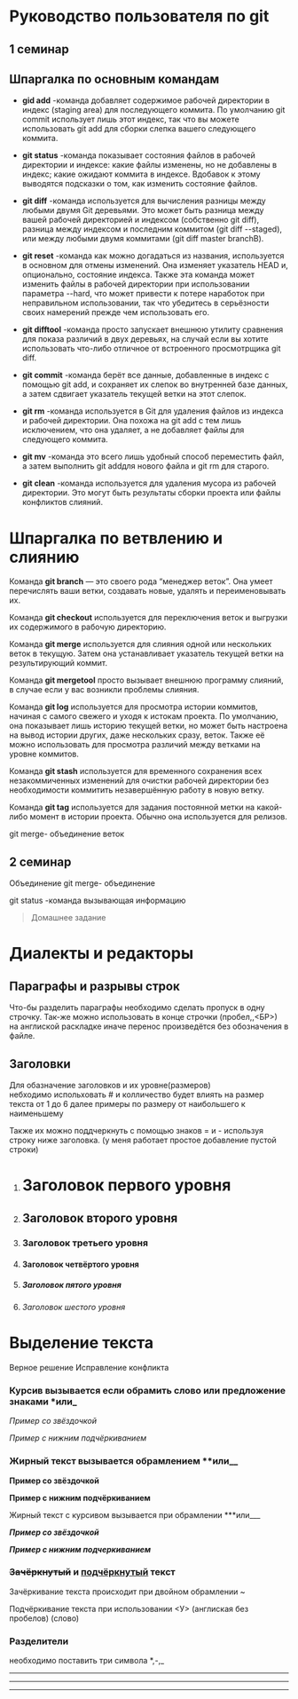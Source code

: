 # Руководство пользователя по git

## 1 семинар

## Шпаргалка по основным командам


*  **gid add** -команда добавляет содержимое рабочей директории в индекс (staging area) для последующего коммита. По умолчанию git commit использует лишь этот индекс, так что вы можете использовать git add для сборки слепка вашего следующего коммита.

* **git status** -команда  показывает состояния файлов в рабочей директории и индексе: какие файлы изменены, но не добавлены в индекс; какие ожидают коммита в индексе. Вдобавок к этому выводятся подсказки о том, как изменить состояние файлов.

* **git diff** -команда  используется для вычисления разницы между любыми двумя Git деревьями. Это может быть разница между вашей рабочей директорией и индексом (собственно git diff), разница между индексом и последним коммитом (git diff --staged), или между любыми двумя коммитами (git diff master branchB).

* **git reset** -команда как можно догадаться из названия, используется в основном для отмены изменений. Она изменяет указатель HEAD и, опционально, состояние индекса. Также эта команда может изменить файлы в рабочей директории при использовании параметра --hard, что может привести к потере наработок при неправильном использовании, так что убедитесь в серьёзности своих намерений прежде чем использовать его.

* **git difftool** -команда  просто запускает внешнюю утилиту сравнения для показа различий в двух деревьях, на случай если вы хотите использовать что-либо отличное от встроенного просмотрщика git diff.

* **git commit** -команда  берёт все данные, добавленные в индекс с помощью git add, и сохраняет их слепок во внутренней базе данных, а затем сдвигает указатель текущей ветки на этот слепок.

* **git rm** -команда используется в Git для удаления файлов из индекса и рабочей директории. Она похожа на git add с тем лишь исключением, что она удаляет, а не добавляет файлы для следующего коммита.

* **git mv** -команда это всего лишь удобный способ переместить файл, а затем выполнить git addдля нового файла и git rm для старого.

* **git clean** -команда используется для удаления мусора из рабочей директории. Это могут быть результаты сборки проекта или файлы конфликтов слияний.

# Шпаргалка по ветвлению и слиянию

Команда **git branch** — это своего рода “менеджер веток”. Она умеет перечислять ваши ветки, создавать новые, удалять и переименовывать их.

Команда **git checkout** используется для переключения веток и выгрузки их содержимого в рабочую директорию.

Команда **git merge** используется для слияния одной или нескольких веток в текущую. Затем она устанавливает указатель текущей ветки на результирующий коммит.

Команда **git mergetool** просто вызывает внешнюю программу слияний, в случае если у вас возникли проблемы слияния.

Команда **git log** используется для просмотра истории коммитов, начиная с самого свежего и уходя к истокам проекта. По умолчанию, она показывает лишь историю текущей ветки, но может быть настроена на вывод истории других, даже нескольких сразу, веток. Также её можно использовать для просмотра различий между ветками на уровне коммитов.

Команда **git stash** используется для временного сохранения всех незакоммиченных изменений для очистки рабочей директории без необходимости коммитить незавершённую работу в новую ветку.

Команда **git tag** используется для задания постоянной метки на какой-либо момент в истории проекта. Обычно она используется для релизов.

git merge- объединение веток

## 2 семинар

Объединение
git merge- объединение

git status -команда вызывающая информацию

> Домашнее задание

# Диалекты и редакторы

## Параграфы и разрывы строк  ##

Что-бы разделить параграфы необходимо сделать пропуск в одну строчку.
Так-же можно использовать в конце строчки (пробел,\,<БР>) <br>на англиской раскладке иначе перенос произведётся без обозначения в файле.

## Заголовки ##

Для обазначение заголовков и их уровне(размеров)\
  небходимо испольховать # и колличество будет влиять на размер текста от 1 до 6 далее примеры по размеру от наибольшего к наименьшему <br>

  Также их можно поддчеркнуть с помощью знаков = и - используя строку ниже заголовка. (у меня работает простое добавление пустой строки)
  1. # Заголовок первого уровня <br>
  
  2. ## Заголовок второго уровня <br>
  
  3. ### Заголовок третьего уровня <br>
  4. #### Заголовок четвёртого уровня <br> 
  5. ##### Заголовок пятого уровня <br>
  6. ###### Заголовок шестого уровня <br>
  
# Выделение текста 

Верное решение 
Исправление конфликта
### Курсив вызывается если обрамить слово или предложение знаками *или_

*Пример со звёздочкой*

_Пример с нижним подчёркиванием_

### Жирный текст вызывается обрамлением **или__

**Пример со звёздочкой**

__Пример с нижним подчёркиванием__

Жирный текст с курсивом вызывается при обрамлении ***или___

***Пример со звёздочкой***

___Пример с нижним подчеркиванием___

### ~~Зачёркнутый~~ и <u>подчёркнутый</u> текст

Зачёркивание текста происходит при двойном обрамлении ~

Подчёркивание текста при использовании <У> (англиская без пробелов) (слово)

### Разделители
необходимо поставить три символа *,-,_
***
---
___


